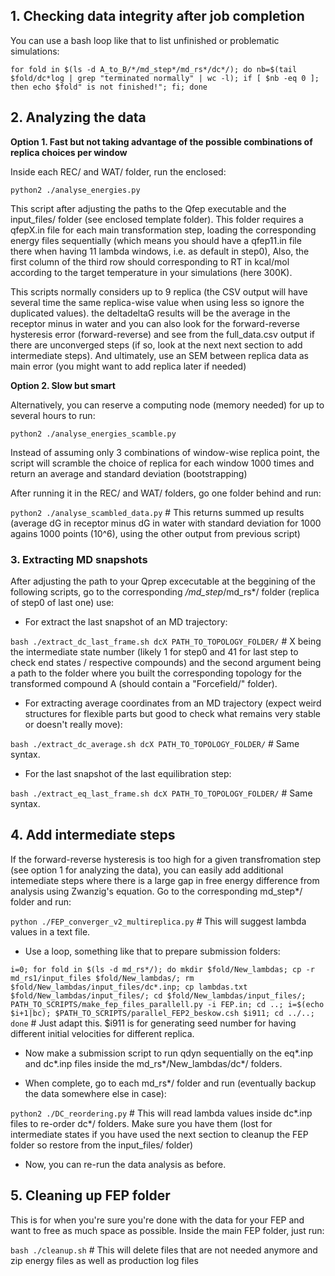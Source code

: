 ## **1. Checking data integrity after job completion**

You can use a bash loop like that to list unfinished or problematic simulations:

```for fold in $(ls -d A_to_B/*/md_step*/md_rs*/dc*/); do nb=$(tail $fold/dc*log | grep "terminated normally" | wc -l); if [ $nb -eq 0 ]; then echo $fold" is not finished!"; fi; done```


## **2. Analyzing the data**

**Option 1. Fast but not taking advantage of the possible combinations of replica choices per window**

Inside each REC/ and WAT/ folder, run the enclosed:

```python2 ./analyse_energies.py```

This script after adjusting the paths to the Qfep executable and the input_files/ folder (see enclosed template folder). This folder requires a qfepX.in file for each main transformation step, loading the corresponding energy files sequentially (which means you should have a qfep11.in file there when having 11 lambda windows, i.e. as default in step0), Also, the first column of the third row should corresponding to RT in kcal/mol according to the target temperature in your simulations (here 300K). 

This scripts normally considers up to 9 replica (the CSV output will have several time the same replica-wise value when using less so ignore the duplicated values). the deltadeltaG results will be the average in the receptor minus in water and you can also look for the forward-reverse hysteresis error (forward-reverse) and see from the full_data.csv output if there are unconverged steps (if so, look at the next next section to add intermediate steps). And ultimately, use an SEM between replica data as main error (you might want to add replica later if needed)

**Option 2. Slow but smart**

Alternatively, you can reserve a computing node (memory needed) for up to several hours to run:

```python2 ./analyse_energies_scamble.py```

Instead of assuming only 3 combinations of window-wise replica point, the script will scramble the choice of replica for each window 1000 times and return an average and standard deviation (bootstrapping)

After running it in the REC/ and WAT/ folders, go one folder behind and run: 

```python2 ./analyse_scambled_data.py``` # This returns summed up results (average dG in receptor minus dG in water with standard deviation for 1000 agains 1000 points (10^6), using the other output from previous script)

### **3. Extracting MD snapshots**

After adjusting the path to your Qprep excecutable at the beggining of the following scripts, go to the corresponding */md_step*/md_rs*/ folder (replica of step0 of last one) use:

- For extract the last snapshot of an MD trajectory:

```bash ./extract_dc_last_frame.sh dcX PATH_TO_TOPOLOGY_FOLDER/``` # X being the intermediate state number (likely 1 for step0 and 41 for last step to check end states / respective compounds) and the second argument being a path to the folder where you built the corresponding topology for the transformed compound A (should contain a "Forcefield/" folder).

- For extracting average coordinates from an MD trajectory (expect weird structures for flexible parts but good to check what remains very stable or doesn't really move):

```bash ./extract_dc_average.sh dcX PATH_TO_TOPOLOGY_FOLDER/``` # Same syntax.

 - For the last snapshot of the last equilibration step:

```bash ./extract_eq_last_frame.sh dcX PATH_TO_TOPOLOGY_FOLDER/``` # Same syntax.

## **4. Add intermediate steps**

If the forward-reverse hysteresis is too high for a given transfromation step (see option 1 for analyzing the data), you can easily add additional intemediate steps where there is a large gap in free energy difference from analysis using Zwanzig's equation. Go to the corresponding md_step*/ folder and run:

```python ./FEP_converger_v2_multireplica.py``` # This will suggest lambda values in a text file.

- Use a loop, something like that to prepare submission folders:

```i=0; for fold in $(ls -d md_rs*/); do mkdir $fold/New_lambdas; cp -r md_rs1/input_files $fold/New_lambdas/; rm $fold/New_lambdas/input_files/dc*.inp; cp lambdas.txt $fold/New_lambdas/input_files/; cd $fold/New_lambdas/input_files/; PATH_TO_SCRIPTS/make_fep_files_parallell.py -i FEP.in; cd ..; i=$(echo $i+1|bc); $PATH_TO_SCRIPTS/parallel_FEP2_beskow.csh $i911; cd ../..; done``` # Just adapt this. $i911 is for generating seed number for having different initial velocities for different replica.

- Now make a submission script to run qdyn sequentially on the eq*.inp and dc*.inp files inside the md_rs*/New_lambdas/dc*/ folders.

- When complete, go to each md_rs*/ folder and run (eventually backup the data somewhere else in case):

```python2 ./DC_reordering.py``` # This will read lambda values inside dc*.inp files to re-order dc*/ folders. Make sure you have them (lost for intermediate states if you have used the next section to cleanup the FEP folder so restore from the input_files/ folder)

- Now, you can re-run the data analysis as before.

## **5. Cleaning up FEP folder**

This is for when you're sure you're done with the data for your FEP and want to free as much space as possible. Inside the main FEP folder, just run:

```bash ./cleanup.sh``` # This will delete files that are not needed anymore and zip energy files as well as production log files
